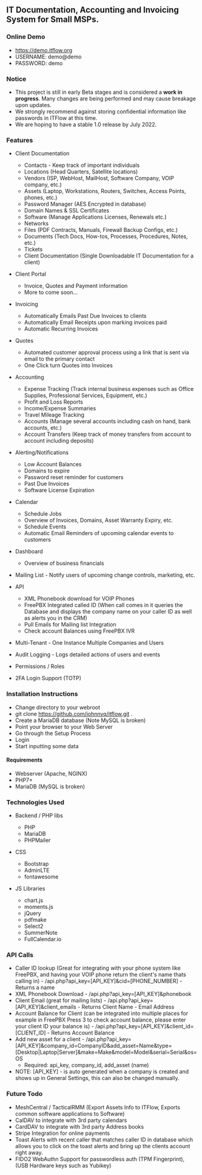 ## IT Documentation, Accounting and Invoicing System for Small MSPs.

### Online Demo

* https://demo.itflow.org
* USERNAME: demo@demo
* PASSWORD: demo

### Notice
* This project is still in early Beta stages and is considered a **work in progress**.  Many changes are being performed and may cause breakage upon updates. 
* We strongly recommend against storing confidential information like passwords in ITFlow at this time.
* We are hoping to have a stable 1.0 release by July 2022.

### Features
* Client Documentation
  * Contacts - Keep track of important individuals
  * Locations (Head Quarters, Satellite locations)
  * Vendors (ISP, WebHost, MailHost, Software Company, VOIP company, etc.)
  * Assets (Laptop, Workstations, Routers, Switches, Access Points, phones, etc.)
  * Password Manager (AES Encrypted in database)
  * Domain Names & SSL Certificates
  * Software (Manage Applications Licenses, Renewals etc.)
  * Networks
  * Files (PDF Contracts, Manuals, Firewall Backup Configs, etc.)
  * Documents (Tech Docs, How-tos, Processes, Procedures, Notes, etc.)
  * Tickets
  * Client Documentation (Single Downloadable IT Documentation for a client)
* Client Portal
  * Invoice, Quotes and Payment information
  * More to come soon...
* Invoicing
  * Automatically Emails Past Due Invoices to clients
  * Automatically Email Receipts upon marking invoices paid
  * Automatic Recurring Invoices
* Quotes
  * Automated customer approval process using a link that is sent via email to the primary contact
  * One Click turn Quotes into Invoices
* Accounting
  * Expense Tracking (Track internal business expenses such as Office Supplies, Professional Services, Equipment, etc.)
  * Profit and Loss Reports
  * Income/Expense Summaries
  * Travel Mileage Tracking
  * Accounts (Manage several accounts including cash on hand, bank accounts, etc.)
  * Account Transfers (Keep track of money transfers from account to account including deposits)
* Alerting/Notifications
  * Low Account Balances
  * Domains to expire
  * Password reset reminder for customers
  * Past Due Invoices
  * Software License Expiration
* Calendar
  * Schedule Jobs
  * Overview of Invoices, Domains, Asset Warranty Expiry, etc.
  * Schedule Events
  * Automatic Email Reminders of upcoming calendar events to customers
* Dashboard
  * Overview of business financials
* Mailing List - Notify users of upcoming change controls, marketing, etc.

* API
  * XML Phonebook download for VOIP Phones
  * FreePBX Integrated called ID (When call comes in it queries the Database and displays the company name on your caller ID as well as alerts you in the CRM)
  * Pull Emails for Mailing list Integration
  * Check account Balances using FreePBX IVR

* Multi-Tenant - One Instance Multiple Companies and Users
* Audit Logging - Logs detailed actions of users and events
* Permissions / Roles
* 2FA Login Support (TOTP)


### Installation Instructions

* Change directory to your webroot
* git clone https://github.com/johnnyq/itflow.git .
* Create a MariaDB database (Note MySQL is broken)
* Point your browser to your Web Server
* Go through the Setup Process
* Login
* Start inputting some data

#### Requirements
* Webserver (Apache, NGINX)
* PHP7+
* MariaDB (MySQL is broken)

### Technologies Used
* Backend / PHP libs
  * PHP
  * MariaDB
  * PHPMailer

* CSS
  * Bootstrap
  * AdminLTE
  * fontawesome

* JS Libraries
  * chart.js
  * moments.js
  * jQuery
  * pdfmake
  * Select2
  * SummerNote
  * FullCalendar.io

### API Calls
* Caller ID lookup (Great for integrating with your phone system like FreePBX, and having your VOIP phone return the client's name thats calling in) - /api.php?api_key=[API_KEY]&cid=[PHONE_NUMBER] - Returns a name
* XML Phonebook Download - /api.php?api_key=[API_KEY]&phonebook 
* Client Email (great for mailing lists) - /api.php?api_key=[API_KEY]&client_emails - Returns Client Name - Email Address
* Account Balance for Client (can be integrated into multiple places for example in FreePBX Press 3 to check account balance, please enter your client ID your balance is) - /api.php?api_key=[API_KEY]&client_id=[CLIENT_ID] - Returns Account Balance
* Add new asset for a client - /api.php?api_key=[API_KEY]&company_id=CompanyID&add_asset=Name&type=[Desktop|Laptop|Server]&make=Make&model=Model&serial=Serial&os=OS
    * Required: api_key, company_id, add_asset (name)
* NOTE: [API_KEY] - is auto generated when a company is created and shows up in General Settings, this can also be changed manually.

### Future Todo
* MeshCentral / TacticalRMM (Export Assets Info to ITFlow, Exports common software applications to Software)
* CalDAV to integrate with 3rd party calendars
* CardDAV to integrate with 3rd party Address books
* Stripe Integration for online payments
* Toast Alerts with recent caller that matches caller ID in database which allows you to click on the toast alerts and bring up the clients account right away.
* FIDO2 WebAuthn Support for passwordless auth (TPM Fingerprint), (USB Hardware keys such as Yubikey)
